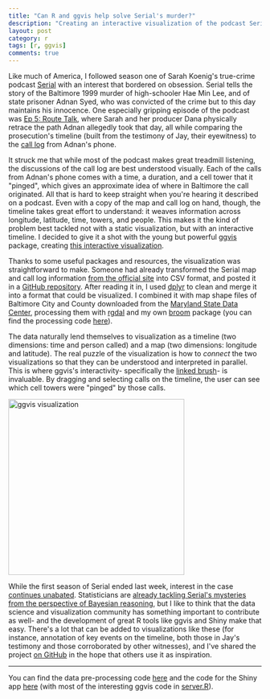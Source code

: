 ```yaml
---
title: "Can R and ggvis help solve Serial's murder?"
description: "Creating an interactive visualization of the podcast Serial's infamous 'call log,' using ggvis."
layout: post
category: r
tags: [r, ggvis]
comments: true
---
```


Like much of America, I followed season one of Sarah Koenig's true-crime podcast [Serial](http://serialpodcast.org/) with an interest that bordered on obsession. Serial tells the story of the Baltimore 1999 murder of high-schooler Hae Min Lee, and of state prisoner Adnan Syed, who was convicted of the crime but to this day maintains his innocence. One especially gripping episode of the podcast was [Ep 5: Route Talk](http://serialpodcast.org/season-one/5/route-talk), where Sarah and her producer Dana physically retrace the path Adnan allegedly took that day, all while comparing the prosecution's timeline (built from the testimony of Jay, their eyewitness) to the [call log](http://serialpodcast.org/posts/2014/10/maps-and-logs) from Adnan's phone. 

It struck me that while most of the podcast makes great treadmill listening, the discussions of the call log are best understood visually. Each of the calls from Adnan's phone comes with a time, a duration, and a cell tower that it "pinged", which gives an approximate idea of where in Baltimore the call originated. All that is hard to keep straight when you're hearing it described on a podcast. Even with a copy of the map and call log on hand, though, the timeline takes great effort to understand: it weaves information across longitude, latitude, time, towers, and people. This makes it the kind of problem best tackled not with a static visualization, but with an interactive timeline. I decided to give it a shot with the young but powerful [ggvis](https://github.com/rstudio/ggvis) package, creating [this interactive visualization](https://dgrtwo.shinyapps.io/serialApp/).

Thanks to some useful packages and resources, the visualization was straightforward to make. Someone had already transformed the Serial map and call log information [from the official site](http://serialpodcast.org/posts/2014/10/maps-and-logs) into CSV format, and posted it in a [GitHub repository](https://github.com/thmcmahon/serial_podcast_data). After reading it in, I used [dplyr](https://github.com/hadley/dplyr) to clean and merge it into a format that could be visualized. I combined it with map shape files of Baltimore City and County downloaded from the [Maryland State Data Center](http://www.mdp.state.md.us/MSDC/Zipcode_map/2012/zip12idx.shtml), processing them with [rgdal](http://cran.r-project.org/web/packages/rgdal/index.html) and my own [broom](https://github.com/dgrtwo/broom) package (you can find the processing code [here](https://github.com/dgrtwo/serial-ggvis/blob/master/serial-preprocessing.Rmd)).

The data naturally lend themselves to visualization as a timeline (two dimensions: time and person called) and a map (two dimensions: longitude and latitude). The real puzzle of the visualization is how to *connect* the two visualizations so that they can be understood and interpreted in parallel. This is where ggvis's interactivity- specifically the [linked brush](https://github.com/rstudio/ggvis/blob/master/demo/rmarkdown/linked_brush.Rmd)- is invaluable. By dragging and selecting calls on the timeline, the user can see which cell towers were "pinged" by those calls.

<a href="https://dgrtwo.shinyapps.io/serialApp/">
    <img alt="ggvis visualization" src="https://www.dropbox.com/s/wl98vs2fmli36xj/shiny_example.png?dl=1" width = "350px"/>
</a>

While the first season of Serial ended last week, interest in the case [continues unabated](http://www.reddit.com/r/serialpodcast/). Statisticians are [already tackling Serial's mysteries from the perspective of Bayesian reasoning](http://fivethirtyeight.com/features/the-superfans-using-stats-to-get-to-the-bottom-of-serial/), but I like to think that the data science and visualization community has something important to contribute as well- and the development of great R tools like ggvis and Shiny make that easy. There's a lot that can be added to visualizations like these (for instance, annotation of key events on the timeline, both those in Jay's testimony and those corroborated by other witnesses), and I've shared the project [on GitHub](https://github.com/dgrtwo/serial-ggvis) in the hope that others use it as inspiration.

-----------

You can find the data pre-processing code [here](https://github.com/dgrtwo/serial-ggvis/blob/master/serial-preprocessing.Rmd) and the code for the Shiny app [here](https://github.com/dgrtwo/serial-ggvis/tree/master/serialApp) (with most of the interesting ggvis code in [server.R](https://github.com/dgrtwo/serial-ggvis/blob/master/serialApp/server.R)).
